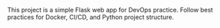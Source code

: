 <!-- Use this file to provide workspace-specific custom instructions to Copilot. For more details, visit https://code.visualstudio.com/docs/copilot/copilot-customization#_use-a-githubcopilotinstructionsmd-file -->
This project is a simple Flask web app for DevOps practice. Follow best practices for Docker, CI/CD, and Python project structure.

